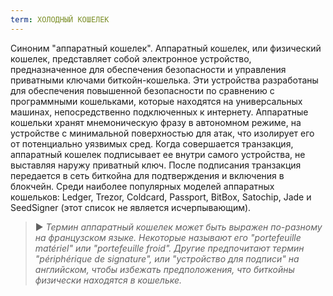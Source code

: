 ```yaml
---
term: ХОЛОДНЫЙ КОШЕЛЕК
---
```


Синоним "аппаратный кошелек". Аппаратный кошелек, или физический кошелек, представляет собой электронное устройство, предназначенное для обеспечения безопасности и управления приватными ключами биткойн-кошелька. Эти устройства разработаны для обеспечения повышенной безопасности по сравнению с программными кошельками, которые находятся на универсальных машинах, непосредственно подключенных к интернету. Аппаратные кошельки хранят мнемоническую фразу в автономном режиме, на устройстве с минимальной поверхностью для атак, что изолирует его от потенциально уязвимых сред. Когда совершается транзакция, аппаратный кошелек подписывает ее внутри самого устройства, не выставляя наружу приватный ключ. После подписания транзакция передается в сеть биткойна для подтверждения и включения в блокчейн. Среди наиболее популярных моделей аппаратных кошельков: Ledger, Trezor, Coldcard, Passport, BitBox, Satochip, Jade и SeedSigner (этот список не является исчерпывающим).

> ► *Термин аппаратный кошелек может быть выражен по-разному на французском языке. Некоторые называют его "portefeuille matériel" или "portefeuille froid". Другие предпочитают термин "périphérique de signature", или "устройство для подписи" на английском, чтобы избежать предположения, что биткойны физически находятся в кошельке.*